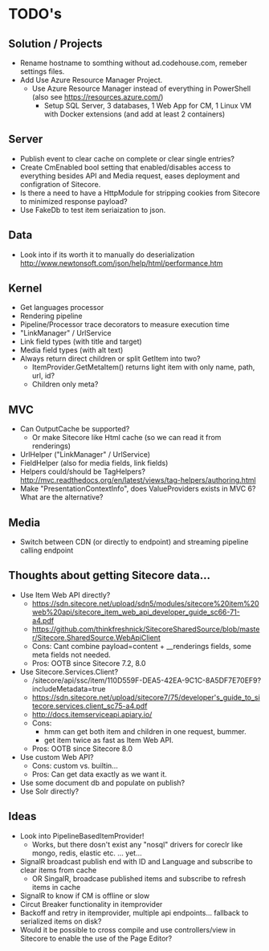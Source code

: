 # TODO's #

## Solution / Projects ##

- Rename hostname to somthing without ad.codehouse.com, remeber settings files.
- Add Use Azure Resource Manager Project.
	- Use Azure Resource Manager instead of everything in PowerShell (also see https://resources.azure.com/)
		- Setup SQL Server, 3 databases, 1 Web App for CM, 1 Linux VM with Docker extensions (and add at least 2 containers)

## Server ##

- Publish event to clear cache on complete or clear single entries?  
- Create CmEnabled bool setting that enabled/disables access to everything besides API and Media request, eases deployment and configration of Sitecore.
- Is there a need to have a HttpModule for stripping cookies from Sitecore to minimized response payload?
- Use FakeDb to test item seriaization to json.

## Data ##

- Look into if its worth it to manually do deserialization http://www.newtonsoft.com/json/help/html/performance.htm

## Kernel ##

- Get languages processor
- Rendering pipeline
- Pipeline/Processor trace decorators to measure execution time
- "LinkManager" / UrlService
- Link field types (with title and target)
- Media field types (with alt text)
- Always return direct children or split GetItem into two? 
	- ItemProvider.GetMetaItem() returns light item with only name, path, url, id?
	- Children only meta?

## MVC ##

- Can OutputCache be supported? 
	- Or make Sitecore like Html cache (so we can read it from renderings)
- UrlHelper ("LinkManager" / UrlService)
- FieldHelper (also for media fields, link fields)
- Helpers could/should be TagHelpers? http://mvc.readthedocs.org/en/latest/views/tag-helpers/authoring.html
- Make "PresentationContextInfo", does ValueProviders exists in MVC 6? What are the alternative?

## Media ##

- Switch between CDN (or directly to endpoint) and streaming pipeline calling endpoint

## Thoughts about getting Sitecore data... ##

- Use Item Web API directly? 
	- https://sdn.sitecore.net/upload/sdn5/modules/sitecore%20item%20web%20api/sitecore_item_web_api_developer_guide_sc66-71-a4.pdf
	- https://github.com/thinkfreshnick/SitecoreSharedSource/blob/master/Sitecore.SharedSource.WebApiClient
	- Cons: Cant combine payload=content + __renderings fields, some meta fields not needed.
	- Pros: OOTB since Sitecore 7.2, 8.0
- Use Sitecore.Services.Client?
	- /sitecore/api/ssc/item/110D559F-DEA5-42EA-9C1C-8A5DF7E70EF9?includeMetadata=true
	- https://sdn.sitecore.net/upload/sitecore7/75/developer's_guide_to_sitecore.services.client_sc75-a4.pdf
	- http://docs.itemserviceapi.apiary.io/
	- Cons: 
		- hmm can get both item and children in one request, bummer.
		- get item twice as fast as Item Web API.
	- Pros: OOTB since Sitecore 8.0
- Use custom Web API?
	- Cons: custom vs. builtin...
	- Pros: Can get data exactly as we want it.
- Use some document db and populate on publish?
- Use Solr directly?		

## Ideas ##

- Look into PipelineBasedItemProvider! 
	- Works, but there dosn't exist any "nosql" drivers for coreclr like mongo, redis, elastic etc. ... yet...
- SignalR broadcast publish end with ID and Language and subscribe to clear items from cache
	- OR SingalR, broadcase published items and subscribe to refresh items in cache
- SignalR to know if CM is offline or slow
- Circut Breaker functionality in itemprovider
- Backoff and retry in itemprovider, multiple api endpoints... fallback to serialized items on disk?
- Would it be possible to cross compile and use controllers/view in Sitecore to enable the use of the Page Editor?